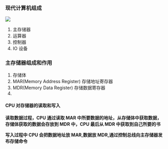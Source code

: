 ### 现代计算机组成

![](https://www.xiesmallxie.cn/202204031556800.png)

1. 主存储器
2. 运算器
3. 控制器
4. IO 设备

### 主存储器组成和作用

1. 存储体
2. MAR(Memory Address Register) 存储地址寄存器
3. MDR(Memory Data Register) 存储数据寄存器
4.

#### CPU 对存储器的读取和写入

**读取数据过程，CPU 通过读取 MAR 中所要数据的地址，从存储体中获取数据，存储体获取的数据会存放到 MDR 中，CPU 最后从 MDR 中获取到自己所要的书**

**写入过程中 CPU 会把数据地址放 MAR,数据放 MDR,通过控制总线向主存储器发布存储命令**
